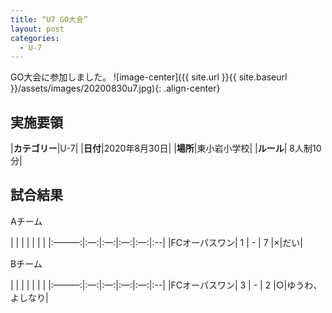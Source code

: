 ```yaml
---
title: “U7 GO大会”
layout: post
categories:
  - U-7
---
```


GO大会に参加しました。
![image-center]({{ site.url }}{{ site.baseurl }}/assets/images/20200830u7.jpg){: .align-center}


## 実施要領

|**カテゴリー**|U-7|
|**日付**|2020年8月30日|
|**場所**|東小岩小学校|
|**ルール**| 8人制10分|

## 試合結果

Aチーム

|     |   |   |   |   |   |
|:———:|:—:|:—:|:—:|:—:|:--|
|FCオーパスワン| 1 | - | 7 |×|だい|

Bチーム

|     |   |   |   |   |   |
|:———:|:—:|:—:|:—:|:—:|:--|
|FCオーパスワン| 3 | - | 2 |○|ゆうわ、よしなり|
